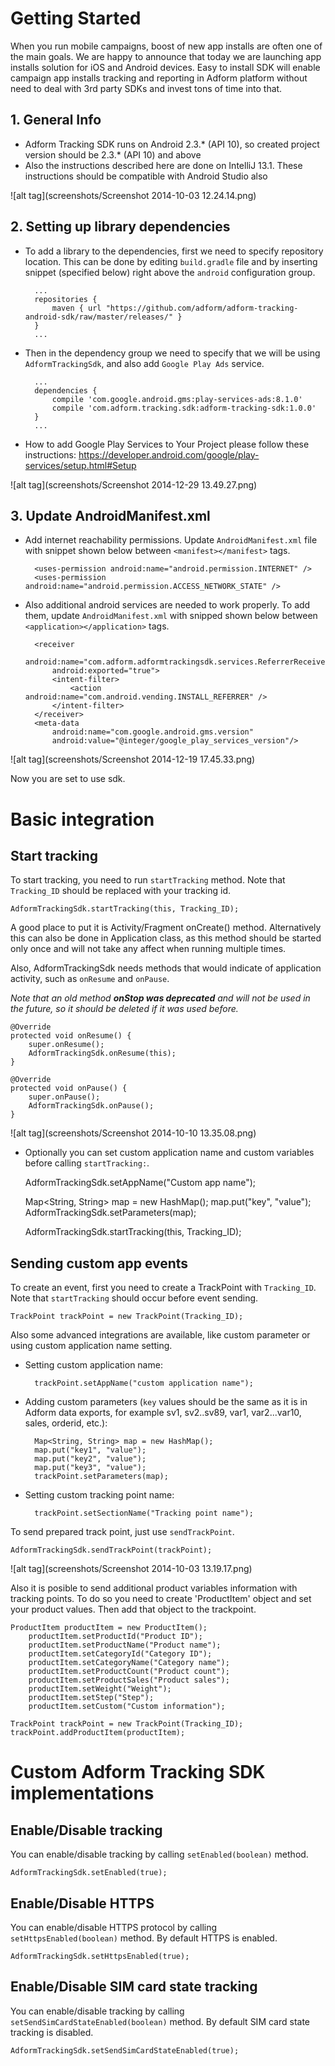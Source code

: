 # Getting Started

When you run mobile campaigns, boost of new app installs are often one of the main goals. We are happy to announce that today we are launching app installs solution for iOS and Android devices. Easy to install SDK will enable campaign app installs tracking and reporting in Adform platform without need to deal with 3rd party SDKs and invest tons of time into that.

## 1. General Info

* Adform Tracking SDK runs on Android 2.3.* (API 10), so created project version should be 2.3.* (API 10) and above
* Also the instructions described here are done on IntelliJ 13.1. These instructions should be compatible with Android Studio also

![alt tag](screenshots/Screenshot 2014-10-03 12.24.14.png)

## 2. Setting up library dependencies

* To add a library to the dependencies, first we need to specify repository location. This can be done by editing `build.gradle` file and by inserting snippet (specified below) right above the `android` configuration group. 

	    ...
		repositories {
    		maven { url "https://github.com/adform/adform-tracking-android-sdk/raw/master/releases/" }
		}
        ...


* Then in the dependency group we need to specify that we will be using `AdformTrackingSdk`, and also add `Google Play Ads` service.
		
	    ...
        dependencies {
		    compile 'com.google.android.gms:play-services-ads:8.1.0'
    		compile 'com.adform.tracking.sdk:adform-tracking-sdk:1.0.0'
        }
        ...
        
* How to add Google Play Services to Your Project please follow these instructions: https://developer.android.com/google/play-services/setup.html#Setup

![alt tag](screenshots/Screenshot 2014-12-29 13.49.27.png)

## 3. Update AndroidManifest.xml


* Add internet reachability permissions. Update `AndroidManifest.xml` file with snippet shown below between `<manifest></manifest>` tags.

		<uses-permission android:name="android.permission.INTERNET" />
		<uses-permission android:name="android.permission.ACCESS_NETWORK_STATE" />
		    
* Also additional android services are needed to work properly. To add them, update `AndroidManifest.xml` with snipped shown below between `<application></application>` tags.

        <receiver
            android:name="com.adform.adformtrackingsdk.services.ReferrerReceiver"
            android:exported="true">
            <intent-filter>
                <action android:name="com.android.vending.INSTALL_REFERRER" />
            </intent-filter>
        </receiver>
        <meta-data
            android:name="com.google.android.gms.version"
            android:value="@integer/google_play_services_version"/>
            
![alt tag](screenshots/Screenshot 2014-12-19 17.45.33.png)

Now you are set to use sdk. 

# Basic integration
## Start tracking
		
To start tracking, you need to 	run `startTracking` method. Note that `Tracking_ID` should be replaced with your tracking id.

	AdformTrackingSdk.startTracking(this, Tracking_ID);
		
A good place to put it is Activity/Fragment onCreate() method. Alternatively this can also be done in Application class, as this method should be started only once and will not take any affect when running multiple times. 

Also, AdformTrackingSdk needs methods that would indicate of application activity, such as `onResume` and `onPause`. 

*Note that an old method* ***onStop was deprecated*** *and will not be used in the future, so it should be deleted if it was used before.*

    @Override
    protected void onResume() {
        super.onResume();
        AdformTrackingSdk.onResume(this);
    }

    @Override
    protected void onPause() {
        super.onPause();
        AdformTrackingSdk.onPause();
    }
    

![alt tag](screenshots/Screenshot 2014-10-10 13.35.08.png)
 
 * Optionally you can set custom application name and custom variables before calling `startTracking:`.
	
	AdformTrackingSdk.setAppName("Custom app name");
	
	Map<String, String> map = new HashMap();
	map.put("key", "value");
	AdformTrackingSdk.setParameters(map);
	
	AdformTrackingSdk.startTracking(this, Tracking_ID);
    		
## Sending custom app events    		
To create an event, first you need to create a TrackPoint with `Tracking_ID`. Note that `startTracking` should occur before event sending.

	TrackPoint trackPoint = new TrackPoint(Tracking_ID);
	
Also some advanced integrations are available, like custom parameter or using custom application name setting. 

* Setting custom application name: 

		trackPoint.setAppName("custom application name");
		
* Adding custom parameters (`key` values should be the same as it is in Adform data exports, for example sv1, sv2..sv89, var1, var2...var10, sales, orderid, etc.):
	
		Map<String, String> map = new HashMap();
		map.put("key1", "value");
		map.put("key2", "value");
		map.put("key3", "value");
		trackPoint.setParameters(map);

* Setting custom tracking point name:
	
		trackPoint.setSectionName("Tracking point name");
		
To send prepared track point, just use `sendTrackPoint`.

	AdformTrackingSdk.sendTrackPoint(trackPoint);

![alt tag](screenshots/Screenshot 2014-10-03 13.19.17.png)

Also it is posible to send additional product variables information with tracking points. To do so you need to create 'ProductItem' object and set your product values. Then add that object to the trackpoint.

	ProductItem productItem = new ProductItem();
    	productItem.setProductId("Product ID");
        productItem.setProductName("Product name");
        productItem.setCategoryId("Category ID");
        productItem.setCategoryName("Category name");
        productItem.setProductCount("Product count");
        productItem.setProductSales("Product sales");
        productItem.setWeight("Weight");
        productItem.setStep("Step");
        productItem.setCustom("Custom information");
        
    TrackPoint trackPoint = new TrackPoint(Tracking_ID);
    trackPoint.addProductItem(productItem);
    
# Custom Adform Tracking SDK implementations

## Enable/Disable tracking
You can enable/disable tracking by calling `setEnabled(boolean)` method.

	AdformTrackingSdk.setEnabled(true);
	
## Enable/Disable HTTPS
You can enable/disable HTTPS protocol by calling `setHttpsEnabled(boolean)` method. By default HTTPS is enabled.

	AdformTrackingSdk.setHttpsEnabled(true);
	
## Enable/Disable SIM card state tracking
You can enable/disable tracking by calling `setSendSimCardStateEnabled(boolean)` method. By default SIM card state tracking is disabled.

	AdformTrackingSdk.setSendSimCardStateEnabled(true);


